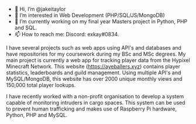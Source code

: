 - 👋 Hi, I’m @jakeitaylor
- 👀 I’m interested in Web Development (PHP/SQL/JS/MongoDB)
- 🌱 I’m currently working on my final year Masters project in Python, PHP and SQL.
- 📫 How to reach me: Discord: exkay#0834.

I have several projects such as web apps using API's and databases and have repositories for my coursework during my BSc and MSc degrees. My main project is currently a web app for tracking player data from the Hypixel Minecraft Network. This website (https://ayeballers.xyz) contains player statistics, leaderboards and guild management. Using multiple API's and MySQL/MongoDB, this website has over 2000 unique monthly views and 150,000 total player lookups.

I have recently worked with a non-profit organisation to develop a system capable of monitoring intruders in cargo spaces. This system can be used to prevent human trafficking and makes use of Raspberry Pi hardware, Python, PHP and MySQL.
<!---
jake-exkay/jake-exkay is a ✨ special ✨ repository because its `README.md` (this file) appears on your GitHub profile.
You can click the Preview link to take a look at your changes.
--->
